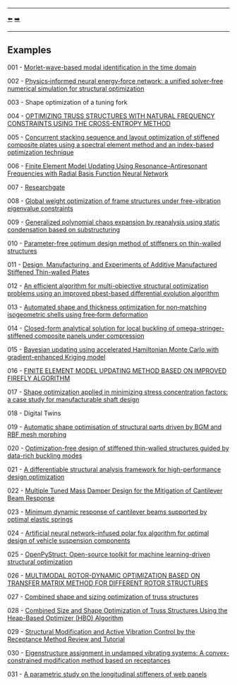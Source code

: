 ***
[⬅️](../README.md "Go up one directory level")
[➡️](../examples/001/README.md "First example")
***

## Examples

001 - [Morlet-wave-based modal identification in the time domain](https://doi.org/10.1016/j.ymssp.2023.110243)

002 - [Physics‑informed neural energy‑force network: a unified solver‑free numerical simulation for structural optimization](https://doi.org/10.1007/s00366-022-01760-0)

003 - Shape optimization of a tuning fork

004 - [OPTIMIZING TRUSS STRUCTURES WITH NATURAL FREQUENCY CONSTRAINTS USING THE CROSS-ENTROPY METHOD](https://www.researchgate.net/publication/377153400_Optimizing_truss_structures_with_natural_frequency_constraints_using_the_cross-entropy_method)

005 - [Concurrent stacking sequence and layout optimization of stiffened composite plates using a spectral element method and an index-based optimization technique](http://dx.doi.org/10.1016/j.compstruct.2023.117698)

006 - [Finite Element Model Updating Using Resonance–Antiresonant Frequencies with Radial Basis Function Neural Network](http://dx.doi.org/10.3390/app13126928)

007 - [Researchgate](https://www.researchgate.net/post/How_can_I_make_Isight_interact_Catia_with_Abaqus) 

008 - [Global weight optimization of frame structures under free-vibration eigenvalue constraints](http://dx.doi.org/10.13140/RG.2.2.32834.39365)

009 - [Generalized polynomial chaos expansion by reanalysis using static condensation based on substructuring](https://doi.org/10.1007/s10483-024-3108-8)

010 - [Parameter-free optimum design method of stiffeners on thin-walled structures](https://doi.org/10.1007/s00158-013-0954-1)

011 - [Design, Manufacturing, and Experiments of Additive Manufactured Stiffened Thin-walled Plates](https://doi.org/10.2514/6.2024-2077)

012 - [An efficient algorithm for multi-objective structural optimization problems using an improved pbest-based differential evolution algorithm](https://doi.org/10.1016/j.advengsoft.2024.103752)

013 - [Automated shape and thickness optimization for non‑matching isogeometric shells using free‑form deformation](https://doi.org/10.1007/s00366-024-01947-7)

014 - [Closed-form analytical solution for local buckling of omega-stringer-stiffened composite panels under compression](https://doi.org/10.1016/j.compstruct.2024.118716)

015 - [Bayesian updating using accelerated Hamiltonian Monte Carlo with gradient-enhanced Kriging model](https://doi.org/10.1016/j.compstruc.2024.107598)

016 -  [FINITE ELEMENT MODEL UPDATING METHOD BASED ON IMPROVED FIREFLY ALGORITHM](https://dx.doi.org/10.6052/j.issn.1000-4750.2021.04.0271)

017 - [Shape optimization applied in minimizing stress concentration factors: a case study for manufacturable shaft design](https://doi.org/10.1007/s40430-024-05355-2)

018 - Digital Twins

019 - [Automatic shape optimisation of structural parts driven by BGM and RBF mesh morphing](https://doi.org/10.1016/j.ijmecsci.2020.105976)

020 - [Optimization-free design of stiffened thin-walled structures guided by data-rich buckling modes](https://doi.org/10.1016/j.ast.2024.109287)

021 - [A differentiable structural analysis framework for high-performance design optimization](https://doi.org/10.1016/j.istruc.2025.109292)

022 - [Multiple Tuned Mass Damper Design for the Mitigation of Cantilever Beam Response](http://dx.doi.org/10.1061/AJRUA6.RUENG-1502)

023 - [Minimum dynamic response of cantilever beams supported by optimal elastic springs](http://dx.doi.org/10.12989/sem.2014.51.3.377)

024 - [Artificial neural network–infused polar fox algorithm for optimal design of vehicle suspension components](https://doi.org/10.1515/mt-2025-0043)

025 - [OpenPyStruct: Open-source toolkit for machine learning-driven structural optimization](https://doi.org/10.1016/j.engstruct.2025.120869)

026 - [MULTIMODAL ROTOR-DYNAMIC OPTIMIZATION BASED ON TRANSFER MATRIX METHOD FOR DIFFERENT ROTOR STRUCTURES](http://dx.doi.org/10.1115/GT2025-152092)

027 - [Combined shape and sizing optimization of truss structures](https://doi.org/10.1007/s00466-002-0343-x)

028 - [Combined Size and Shape Optimization of Truss Structures Using the Heap-Based Optimizer (HBO) Algorithm](https://doi.org/10.1007/s13369-024-09372-0)

029 - [Structural Modification and Active Vibration Control by the Receptance Method Review and Tutorial](http://dx.doi.org/10.2139/ssrn.5369645)

030 -  [Eigenstructure assignment in undamped vibrating systems: A convex-constrained modification method based on receptances](http://dx.doi.org/10.1016/j.ymssp.2011.09.010)

031 - [A parametric study on the longitudinal stiffeners of web panels](https://doi.org/10.1016/j.tws.2008.02.004)
